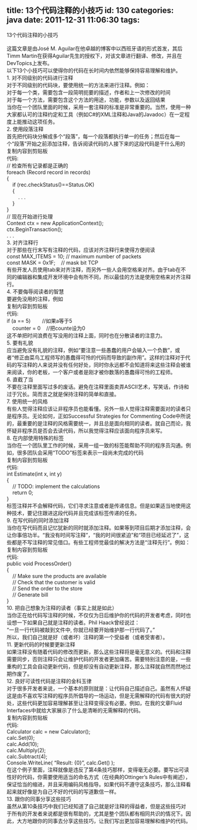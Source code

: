 title: 13个代码注释的小技巧
id: 130
categories: java
date: 2011-12-31 11:06:30
tags:
---

13个代码注释的小技巧
</br>&nbsp;
</br>这篇文章是由Jos&eacute; M. Aguilar在他卓越的博客中以西班牙语的形式首发，其后Timm Martin在获得Aguilar先生的授权下，对该文章进行翻译、修改，并且在DevTopics上发布。
</br>以下13个小技巧可以使得你的代码在长时间内依然能够保持容易理解和维护。
</br>1\. 对不同级别的代码进行注释
</br>对于不同级别的代码块，要使用统一的方法来进行注释。例如：
</br>对于每一个类，需要包含一段简明扼要的描述，作者和上一次修改的时间
</br>对于每一个方法，需要包含这个方法的用途，功能，参数以及返回结果
</br>当你在一个团队里面的时候，采用一套注释的标准是非常重要的。当然，使用一种大家都认可的注释约定和工具（例如C#的XML注释和Java的Javadoc）在一定程度上能推动这项任务。
</br>2\. 使用段落注释
</br>首先把代码块分解成多个“段落”，每一个段落都执行单一的任务；然后在每一个“段落”开始之前添加注释，告诉阅读代码的人接下来的这段代码是干什么用的
</br>复制内容到剪贴板
</br>代码:
</br>// 检查所有记录都是正确的
</br>foreach (Record record in records)
</br>{
</br>&nbsp;&nbsp;&nbsp; if (rec.checkStatus()==Status.OK)
</br>&nbsp;&nbsp;&nbsp; {
</br>&nbsp;&nbsp;&nbsp;&nbsp;&nbsp;&nbsp;&nbsp; . . .
</br>&nbsp;&nbsp;&nbsp; }
</br>}
</br>// 现在开始进行处理
</br>Context ctx = new ApplicationContext();
</br>ctx.BeginTransaction();
</br>. . .
</br>3\. 对齐注释行
</br>对于那些在行末写有注释的代码，应该对齐注释行来使得方便阅读
</br>const MAX_ITEMS = 10; // maximum number of packets
</br>const MASK = 0x1F;&nbsp;&nbsp;&nbsp; // mask bit TCP
</br>有些开发人员使用tab来对齐注释，而另外一些人会用空格来对齐。由于tab在不同的编辑器和集成开发环境中会有所不同，所以最佳的方法是使用空格来对齐注释行。
</br>4\. 不要侮辱阅读者的智慧
</br>要避免没用的注释，例如
</br>复制内容到剪贴板
</br>代码:
</br>if (a == 5)&nbsp;&nbsp;&nbsp;&nbsp;&nbsp;&nbsp;&nbsp; //如果a等于5
</br>&nbsp;&nbsp;&nbsp; counter = 0&nbsp;&nbsp;&nbsp; //把counte设为0
</br>这不单把时间浪费在写没用的注释上面，同时也在分散读者的注意力。
</br>5\. 要有礼貌
</br>应当避免没有礼貌的注释，例如“要注意一些愚蠢的用户会输入一个负数”，或者“修正由菜鸟工程师写的愚蠢得可怜的代码而导致的副作用”。这样的注释对于代码的写注释的人来说并没有任何好处，同时你永远都不会知道将来这些注释会被谁来阅读，你的老板，一个客户或者是刚才被你数落的愚蠢得可怜的工程师。
</br>6\. 直截了当
</br>不要在注释里面写过多的废话。避免在注释里面卖弄ASCII艺术，写笑话，作诗和过于冗长。简而言之就是保持注释的简单和直接。
</br>7\. 使用统一的风格
</br>有些人觉得注释应该让非程序员也能看懂。另外一些人觉得注释需要面对的读者只是程序员。无论如何，正如Successful Strategies for Commenting Code中所说的，最重要的是注释的风格需要统一，并且总是面向相同的读者。就自己而论，我怀疑非程序员是否会去读代码，所以我觉得注释应该面向程序员来写。
</br>8\. 在内部使用特殊的标签
</br>当你在一个团队里工作的时候，采用一组一致的标签能帮助不同的程序员沟通。例如，很多团队会采用“TODO”标签来表示一段尚未完成的代码
</br>复制内容到剪贴板
</br>代码:
</br>int Estimate(int x, int y)
</br>{
</br>&nbsp;&nbsp;&nbsp; // TODO: implement the calculations
</br>&nbsp;&nbsp;&nbsp; return 0;
</br>}
</br>标签注释并不会解释代码，它们寻求注意或者是传递信息。但是如果适当地使用这种技术，要记住跟进这段代码并且完成该标签传递的任务。
</br>9\. 在写代码的同时添加注释
</br>当你在写代码而且记忆犹新的同时就添加注释。如果等到项目后期才添加注释，会让你事倍功半。“我没有时间写注释”，“我的时间很紧迫”和“项目已经延迟了”，这些都是不写注释的常见借口。有些工程师觉最佳的解决方法是“注释先行”。例如：
</br>复制内容到剪贴板
</br>代码:
</br>public void ProcessOrder()
</br>{
</br>&nbsp;&nbsp;&nbsp; // Make sure the products are available
</br>&nbsp;&nbsp;&nbsp; // Check that the customer is valid
</br>&nbsp;&nbsp;&nbsp; // Send the order to the store
</br>&nbsp;&nbsp;&nbsp; // Generate bill
</br>}
</br>10\. 把自己想象为注释的读者（事实上就是如此）
</br>当你正在给代码写注释的时候，不仅仅为日后维护你的代码的开发者考虑，同时也设想一下如果自己就是注释的读者。Phil Haack曾经说过：
</br>“一旦一行代码被敲到文件中, 你就已经要开始维护那一行代码了。”
</br>所以，我们自己就是好（或者坏）注释的第一个受益者（或者受害者）。
</br>11\. 更新代码的时候要更新注释
</br>如果注释没有随着代码的修改而更新，那么这些注释将是毫无意义的。代码和注释需要同步，否则注释只会让维护代码的开发者更加痛苦。需要特别注意的是，一些重构的工具会自动更新代码，但是却没有自动更新注释，那么注释就自然而然地过期作废了。
</br>12\. 良好可读性代码是注释的金科玉律
</br>对于很多开发者来说，一个基本的原则就是：让代码自己描述自己。虽然有人怀疑这是由不喜欢写注释的程序员所倡导的一场运动，但是无需解释的代码有很大的好处，这些代码更加容易理解甚至让注释变得没有必要。例如，在我的文章Fluid Interfaces中就给大家展示了什么是清晰的无需解释的代码。
</br>复制内容到剪贴板
</br>代码:
</br>Calculator calc = new Calculator();
</br>calc.Set(0);
</br>calc.Add(10);
</br>calc.Multiply(2);
</br>calc.Subtract(4);
</br>Console.WriteLine( “Result: {0}”, calc.Get() );
</br>在这个例子里面，注释就像是违反了第4条技巧那样，变得毫无必要。要写出可读性好的代码，你需要使用适当的命名方式（在经典的Ottinger’s Rules中有阐述），保证恰当的缩进，并且采用编码风格指导。如果代码不遵守这条技巧，那么注释看起来就好像是为自己不好的代码的写道歉信一样。
</br>13\. 跟你的同事分享这些技巧
</br>虽然从第10条技巧中我们已经知道了自己就是好注释的得益者，但是这些技巧对于所有的开发者来说都是很有帮助的，尤其是整个团队都有相同共识的情况下。因此，大方地跟你的同事去分享这些技巧，让我们写出更加容易理解和维护的代码。
